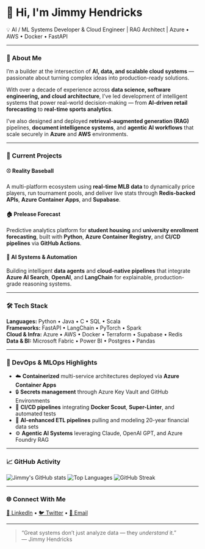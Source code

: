 # 👋 Hi, I'm Jimmy Hendricks  
💡 AI / ML Systems Developer & Cloud Engineer | RAG Architect | Azure • AWS • Docker • FastAPI  

---

### 🚀 About Me

I’m a builder at the intersection of **AI, data, and scalable cloud systems** — passionate about turning complex ideas into production-ready solutions.  

With over a decade of experience across **data science, software engineering, and cloud architecture**, I’ve led development of intelligent systems that power real-world decision-making — from **AI-driven retail forecasting** to **real-time sports analytics**.

I’ve also designed and deployed **retrieval-augmented generation (RAG)** pipelines, **document intelligence systems**, and **agentic AI workflows** that scale securely in **Azure** and **AWS** environments.

---

### 🧠 Current Projects

#### ⚾ Reality Baseball  
A multi-platform ecosystem using **real-time MLB data** to dynamically price players, run tournament pools, and deliver live stats through **Redis-backed APIs**, **Azure Container Apps**, and **Supabase**.  

#### 🏠 Prelease Forecast  
Predictive analytics platform for **student housing** and **university enrollment forecasting**, built with **Python**, **Azure Container Registry**, and **CI/CD pipelines** via **GitHub Actions**.  

#### 🧩 AI Systems & Automation  
Building intelligent **data agents** and **cloud-native pipelines** that integrate **Azure AI Search**, **OpenAI**, and **LangChain** for explainable, production-grade reasoning systems.

---

### 🛠️ Tech Stack

**Languages:** Python • Java • C • SQL • Scala  
**Frameworks:** FastAPI • LangChain • PyTorch • Spark  
**Cloud & Infra:** Azure • AWS • Docker • Terraform • Supabase • Redis  
**Data & BI:** Microsoft Fabric • Power BI • Postgres • Pandas  

---

### 🧰 DevOps & MLOps Highlights

- ☁️ **Containerized** multi-service architectures deployed via **Azure Container Apps**
- 🔒 **Secrets management** through Azure Key Vault and GitHub Environments
- 🔄 **CI/CD pipelines** integrating **Docker Scout**, **Super-Linter**, and automated tests
- 🧠 **AI-enhanced ETL pipelines** pulling and modeling 20-year financial data sets
- ⚙️ **Agentic AI Systems** leveraging Claude, OpenAI GPT, and Azure Foundry RAG

---

### 📈 GitHub Activity

![Jimmy's GitHub stats](https://github-readme-stats.vercel.app/api?username=jhendric98&show_icons=true&theme=github_dark)
![Top Languages](https://github-readme-stats.vercel.app/api/top-langs/?username=jhendric98&layout=compact&theme=github_dark)
![GitHub Streak](https://streak-stats.demolab.com/?user=jhendric98&theme=github-dark-blue)

---

### 🌐 Connect With Me
[💼 LinkedIn](https://www.linkedin.com/in/hendricksjim/) • [🐦 Twitter](https://twitter.com/) • [📧 Email](mailto:yourname@example.com)

---

> “Great systems don’t just analyze data — they *understand* it.”  
> — Jimmy Hendricks

